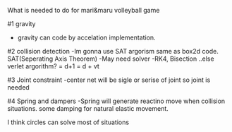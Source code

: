 
What is needed to do for mari&maru volleyball game


#1
gravity
- gravity can code by accelation implementation.


#2
collision detection
-Im gonna use SAT argorism same as box2d code.
SAT(Seperating Axis Theorem)
-May need solver -RK4, Bisection ..else
verlet argorithm? = d+1 = d + vt 

#3
Joint constraint
-center net will be sigle or serise of joint so joint is needed

#4
Spring and dampers
-Spring will generate reactino move when collision situations. some damping for natural elastic movement.

I think circles can solve most of situations